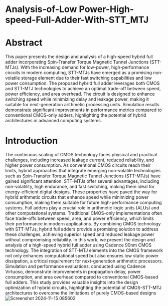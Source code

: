 # Analysis-of-Low Power-High-speed-Full-Adder-With-STT_MTJ
# Abstract
This paper presents the design and analysis of a high-speed hybrid full adder incorporating Spin-Transfer Torque Magnetic Tunnel Junctions (STT-MTJs). With the increasing demand for low-power, high-performance circuits in modern computing, STT-MTJs have emerged as a promising non-volatile storage element due to their fast switching capabilities and low power consumption. The proposed hybrid full adder leverages both CMOS and STT-MTJ technologies to achieve an optimal trade-off between speed, power efficiency, and area overhead. The circuit is designed to enhance switching speed while minimizing delay and leakage power, making it suitable for next-generation arithmetic processing units. Simulation results demonstrate significant improvements in performance metrics compared to conventional CMOS-only adders, highlighting the potential of hybrid architectures in advanced computing systems.
# Introduction
The continuous scaling of CMOS technology faces physical and practical challenges, including increased leakage current, reduced reliability, and higher power consumption. As conventional CMOS circuits reach their limits, hybrid approaches that integrate emerging non-volatile technologies such as Spin-Transfer Torque Magnetic Tunnel Junctions (STT-MTJs) have gained significant attention. STT-MTJs offer several advantages, including non-volatility, high endurance, and fast switching, making them ideal for energy-efficient digital designs. These properties have paved the way for hybrid arithmetic circuits that enhance speed while minimizing power consumption, making them suitable for future high-performance computing systems.
Full adders play a crucial role in arithmetic logic units (ALUs) and other computational systems. Traditional CMOS-only implementations often face trade-offs between speed, area, and power efficiency, which limits their performance in modern applications. By combining CMOS technology with STT-MTJs, hybrid full adders provide a promising solution to address these challenges, achieving superior speed and reduced leakage power without compromising reliability.
In this work, we present the design and analysis of a high-speed hybrid full adder using Cadence 90nm CMOS technology. The integration of STT-MTJ elements into the CMOS framework not only enhances computational speed but also ensures low static power dissipation, a critical requirement for next-generation arithmetic processors. Simulation and performance evaluations, conducted using Cadence Virtuoso, demonstrate improvements in propagation delay, power consumption, and area overhead compared to conventional CMOS-based full adders. This study provides valuable insights into the design optimization of hybrid circuits, highlighting the potential of CMOS-STT-MTJ architectures to overcome the limitations of purely CMOS-based designs
![Screenshot 2024-11-15 085602](https://github.com/user-attachments/assets/fa092e04-3052-44da-bcab-7c787a7b656a)








